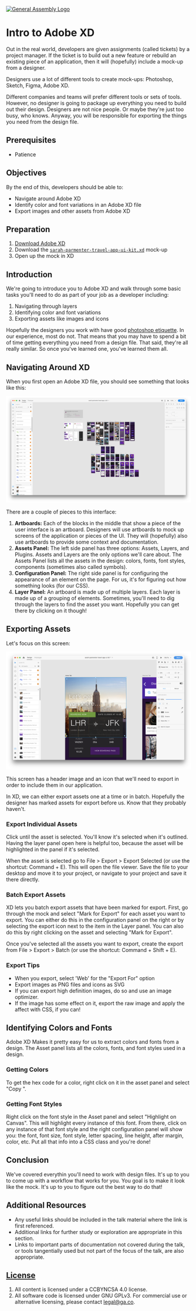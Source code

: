 [![General Assembly Logo](https://camo.githubusercontent.com/1a91b05b8f4d44b5bbfb83abac2b0996d8e26c92/687474703a2f2f692e696d6775722e636f6d2f6b6538555354712e706e67)](https://generalassemb.ly/education/web-development-immersive)

# Intro to Adobe XD

Out in the real world, developers are given assignments (called tickets) by a
project manager. If the ticket is to build out a new feature or rebuild an
existing piece of an application, then it will (hopefully) include a mock-up
from a designer.

Designers use a lot of different tools to create mock-ups: Photoshop, Sketch,
Figma, Adobe XD.

Different companies and teams will prefer different tools or sets of tools.
However, no designer is going to package up everything you need to build out
their design. Designers are not nice people. Or maybe they're just too busy, who
knows. Anyway, you will be responsible for exporting the things you need from
the design file.

## Prerequisites

- Patience

## Objectives

By the end of this, developers should be able to:

- Navigate around Adobe XD
- Identify color and font variations in an Adobe XD file
- Export images and other assets from Adobe XD

## Preparation

1. [Download Adobe XD](https://www.adobe.com/products/xd.html)
1. Download the
   [`sarah-parmenter-travel-app-ui-kit.xd`](https://drive.google.com/drive/folders/1d89lhVfRE-WTTkVmZ27xcuCBWT0KSBKA?usp=sharing)
   mock-up
1. Open up the mock in XD

## Introduction

We're going to introduce you to Adobe XD and walk through some basic tasks
you'll need to do as part of your job as a developer including:

1. Navigating through layers
1. Identifying color and font variations
1. Exporting assets like images and icons

Hopefully the designers you work with have good
[photoshop etiquette](https://photoshopetiquette.com). In our experience, most
do not. That means that you may have to spend a bit of time getting everything
you need from a design file. That said, they're all really similar. So once
you've learned one, you've learned them all.

## Navigating Around XD

When you first open an Adobe XD file, you should see something that looks like
this:

![](./assets/xd-home-screen.png)

There are a couple of pieces to this interface:

1. **Artboards:** Each of the blocks in the middle that show a piece of the user
   interface is an artboard. Designers will use artboards to mock up screens of
   the application or pieces of the UI. They will (hopefully) also use artboards
   to provide some context and documentation.
1. **Assets Panel:** The left side panel has three options: Assets, Layers,
   and Plugins. Assets and Layers are the only options we'll care about. The
   Assets Panel lists all the assets in the design: colors, fonts, font styles,
   components (sometimes also called symbols).
1. **Configuration Panel:** The right side panel is for configuring the
   appearance of an element on the page. For us, it's for figuring out how
   something looks (for our CSS).
1. **Layer Panel:** An artboard is made up of multiple layers. Each layer is
   made up of a grouping of elements. Sometimes, you'll need to dig through the
   layers to find the asset you want. Hopefully you can get there by clicking on
   it though!

## Exporting Assets

Let's focus on this screen:

![](./assets/exporting-assets.png)

This screen has a header image and an icon that we'll need to export in order to
include them in our application.

In XD, we can either export assets one at a time or in batch. Hopefully the
designer has marked assets for export before us. Know that they probably
haven't.

### Export Individual Assets

Click until the asset is selected. You'll know it's selected when it's outlined.
Having the layer panel open here is helpful too, because the asset will be
highlighted in the panel if it's selected.

When the asset is selected go to File > Export > Export Selected (or use the
shortcut: Command + E). This will open the file viewer. Save the file to your
desktop and move it to your project, or navigate to your project and save it
there directly.

### Batch Export Assets

XD lets you batch export assets that have been marked for export. First, go
through the mock and select "Mark for Export" for each asset you want to export.
You can either do this in the configuration panel on the right or by selecting
the export icon next to the item in the Layer panel. You can also do this by
right clicking on the asset and selecting "Mark for Export".

Once you've selected all the assets you want to export, create the export from
File > Export > Batch (or use the shortcut: Command + Shift + E).

### Export Tips

* When you export, select 'Web' for the "Export For" option
* Export images as PNG files and icons as SVG
* If you can export high definition images, do so and use an image optimizer.
* If the image has some effect on it, export the raw image and apply the affect
    with CSS, if you can!

## Identifying Colors and Fonts

Adobe XD Makes it pretty easy for us to extract colors and fonts from a design.
The Asset panel lists all the colors, fonts, and font styles used in a design.

### Getting Colors

To get the hex code for a color, right click on it in the asset panel and select
"Copy <hex code>".

### Getting Font Styles

Right click on the font style in the Asset panel and select "Highlight on
Canvas". This will highlight every instance of this font. From there, click on
any instance of that font style and the right configuration panel will show you:
the font, font size, font style, letter spacing, line height, after margin,
color, etc. Put all that info into a CSS class and you're done!

## Conclusion

We've covered everythin you'll need to work with design files. It's up to you to
come up with a workflow that works for you. You goal is to make it look like the
mock. It's up to you to figure out the best way to do that!

## Additional Resources

- Any useful links should be included in the talk material where the link is
  first referenced.
- Additional links for further study or exploration are appropriate in this
  section.
- Links to important parts of documentation not covered during the talk, or
  tools tangentially used but not part of the focus of the talk, are also
  appropriate.

## [License](LICENSE)

1. All content is licensed under a CC­BY­NC­SA 4.0 license.
1. All software code is licensed under GNU GPLv3. For commercial use or
   alternative licensing, please contact legal@ga.co.
